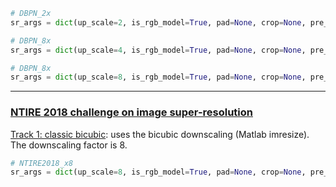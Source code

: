 ```python
# DBPN_2x
sr_args = dict(up_scale=2, is_rgb_model=True, pad=None, crop=None, pre_upscale=False, merge_source=False, is_caffe_model=True, normalize_mean=None, normalize_std=None, dynamic_range=1)

# DBPN_8x
sr_args = dict(up_scale=4, is_rgb_model=True, pad=None, crop=None, pre_upscale=False, merge_source=False, is_caffe_model=True, normalize_mean=None, normalize_std=None, dynamic_range=1)

# DBPN_8x
sr_args = dict(up_scale=8, is_rgb_model=True, pad=None, crop=None, pre_upscale=False, merge_source=False, is_caffe_model=True, normalize_mean=None, normalize_std=None, dynamic_range=1)
```

------
### [NTIRE 2018 challenge on image super-resolution](http://www.vision.ee.ethz.ch/ntire18/#challenge)

[Track 1: classic bicubic](https://competitions.codalab.org/competitions/18015):
uses the bicubic downscaling (Matlab imresize). The downscaling factor is 8.

```python
# NTIRE2018_x8
sr_args = dict(up_scale=8, is_rgb_model=True, pad=None, crop=None, pre_upscale=False, merge_source=False, is_caffe_model=True, normalize_mean=None, normalize_std=None, dynamic_range=1)
```

